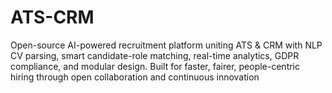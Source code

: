 # ATS-CRM
Open-source AI-powered recruitment platform uniting ATS &amp; CRM with NLP CV parsing, smart candidate-role matching, real-time analytics, GDPR compliance, and modular design. Built for faster, fairer, people-centric hiring through open collaboration and continuous innovation
